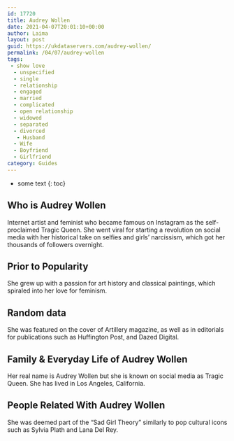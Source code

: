 ```yaml
---
id: 17720
title: Audrey Wollen
date: 2021-04-07T20:01:10+00:00
author: Laima
layout: post
guid: https://ukdataservers.com/audrey-wollen/
permalink: /04/07/audrey-wollen
tags:
 - show love
  - unspecified
  - single
  - relationship
  - engaged
  - married
  - complicated
  - open relationship
  - widowed
  - separated
  - divorced
   - Husband
  - Wife
  - Boyfriend
  - Girlfriend
category: Guides
---
```


* some text
{: toc}


## Who is Audrey Wollen
                  
                  
                  
Internet artist and feminist who became famous on Instagram as the self-proclaimed Tragic Queen. She went viral for starting a revolution on social media with her historical take on selfies and girls&#8217; narcissism, which got her thousands of followers overnight.
                  
              
            
              
            
                
                
                
## Prior to Popularity
                  
                  
                  
She grew up with a passion for art history and classical paintings, which spiraled into her love for feminism.
                  
              
            
              
            
                
                
                
## Random data
                  
                  
                  
She was featured on the cover of Artillery magazine, as well as in editorials for publications such as Huffington Post, and Dazed Digital.
                  
              
            
              
            
                
                
                
## Family & Everyday Life of Audrey Wollen
                  
                  
                  
Her real name is Audrey Wollen but she is known on social media as Tragic Queen. She has lived in Los Angeles, California.
                  
              
            
              
            
                
                
                
## People Related With Audrey Wollen
                  
                  
                  
She was deemed part of the &#8220;Sad Girl Theory&#8221; similarly to pop cultural icons such as Sylvia Plath and Lana Del Rey.
                  
              
            
              
            
                
              
            
              
              
            
            
              
            
          
          
          